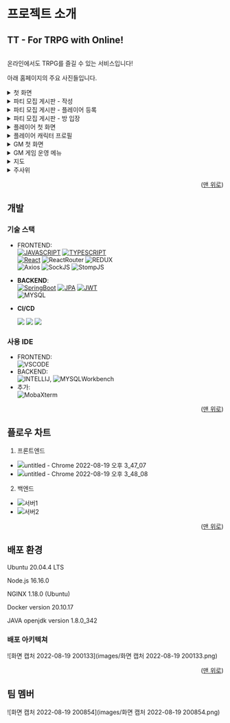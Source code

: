 <!-- ABOUT THE PROJECT -->
# 프로젝트 소개
## TT - For TRPG with Online!
<div id="readme-top"></div>
<!--사진-->
<img title="" src="https://github.com/chung5072/TT/assets/40424414/33172463-6d17-4cc8-8b74-a49d70c6574d" alt="">

온라인에서도 TRPG를 즐길 수 있는 서비스입니다!

아래 홈페이지의 주요 사진들입니다.
<details>
<summary>첫 화면</summary>
<div markdown="1">       
<img title="" src="https://user-images.githubusercontent.com/40424414/185575228-57aee800-b0ce-43ef-8177-b7d973018e25.png" alt="">
<h6>홈페이지에 들어갔을 나타나는 첫 화면입니다.</h6>
<h6>회원가입을 진행하신 다음, 로그인을 하면 서비스를 이용할 수 있습니다.</h6>
</div>
</details>

<details>
<summary>파티 모집 게시판 - 작성</summary>
<div markdown="1">    
<img title="" src="https://user-images.githubusercontent.com/40424414/185575440-0e6ab967-ae25-413d-bcb2-26c758cd1892.png" alt="">
<h6>같이 게임을 즐길 인원을 모집하는 게시판입니다.</h6>
<h6>같이 플레이할 인원 수와 게임할 시간, 그리고 작성자가 어느 포지션으로 게임을 뛸 것인지 고를 수 있습니다.</h6>
</div>
</details>

<details>
<summary>파티 모집 게시판 - 플레이어 등록</summary>
<div markdown="1">      
<img title="" src="https://user-images.githubusercontent.com/40424414/185575586-93d4c5f7-5fc8-4055-8d6c-ead14d770a7c.png" alt="">
<h6>파티 모집 중인 게시물에 들어가서 참가 신청을 할 수 있습니다.</h6>
</div>
</details>

<details>
<summary>파티 모집 게시판 - 방 입장</summary>
<div markdown="1">       
<img title="" src="https://user-images.githubusercontent.com/40424414/185575683-56bfd208-2831-4aa1-9064-5562b6f6fc77.png" alt="">
<h6>게시글에 적힌 시간이 되면 참가 신청을 한 사람에 한하여 방에 입장할 수 있는 버튼이 생깁니다.</h6>
</div>
</details>

<details>
<summary>플레이어 첫 화면</summary>
<div markdown="1">       
<img title="" src="https://user-images.githubusercontent.com/40424414/185575998-e958851f-d4bc-4dde-aed5-c2ebea3c3b01.png" alt="">
<h6>플레이어가 방에 입장한 후 보이는 첫 화면입니다.</h6>
<h6>직업을 고를 수 있고, info를 통해 해당 직업에 대한 설명도 볼 수 있습니다.</h6>
</div>
</details>

<details>
<summary>플레이어 캐릭터 프로필</summary>
<div markdown="1">   
<img title="" src="https://user-images.githubusercontent.com/40424414/185576188-1acb8346-2721-4392-ae2c-a2e0587e0969.png" alt="">
<h6>처음 보이는 캐릭터 프로필 생성을 완료하면 볼 수 있는 프로필 화면입니다.</h6>
</div>
</details>

<details>
<summary>GM 첫 화면</summary>
<div markdown="1">       
<img title="" src="https://user-images.githubusercontent.com/40424414/185575827-87d630d8-9e54-44e3-aaaa-42e629b7900a.png" alt="">
<h6>GM이 방에 입장한 후 보이는 첫 화면입니다.</h6>
<h6>GM은 플레이어와 다르게 프로필을 생성하지 않습니다. 다만 GM만이 운영할 수 있는 시스템이 있습니다.</h6>
</div>
</details>

<details>
<summary>GM 게임 운영 메뉴</summary>
<div markdown="1">       
<img title="" src="https://user-images.githubusercontent.com/40424414/185575918-e3bef179-73d5-4f3e-acbb-a65798567613.png" alt="">
<h6>GM이 게임을 진행하면서 누를 수 있는 버튼입니다.</h6>
<h6>플레이어의 HP에 변화를 주거나, 아이템을 주고, 스탯을 보상으로 주는 등의 메뉴가 있습니다.</h6>
</div>
</details>

<details>
<summary>지도</summary>
<div markdown="1">       
<img title="" src="https://user-images.githubusercontent.com/40424414/185576270-33ad317d-24d6-4167-a8b4-70bb63ceea0a.png" alt="">
<h6>지도입니다. 여러분이 계신 또 다른 공간을 보여줍니다.</h6>
</div>
</details>

<details>
<summary>주사위</summary>
<div markdown="1">       
<img title="" src="https://user-images.githubusercontent.com/40424414/185576323-3d5445a7-7b05-444a-8a03-040608ce3aa0.png" alt="">
<h6>주사위입니다. 여러분의 실력에 따라 미래가 바뀔 것입니다.</h6>
</div>
</details>

<p align="right">(<a href="#readme-top">맨 위로</a>)</p>


## 개발
### 기술 스택
- FRONTEND:       
  [![JAVASCRIPT][JAVASCRIPT-img]][JAVASCRIPT-url] [![TYPESCRIPT][TYPESCRIPT-img]][TYPESCRIPT-url]      
  [![React][React-img]][React-url] ![ReactRouter][ReactRouter-img] ![REDUX][REDUX-img]       
  ![Axios][Axios-img] ![SockJS][SockJS-img] ![StompJS][StompJS-img]    

- **BACKEND**:    
  [![SpringBoot][SpringBoot-img]][SpringBoot-url] [![JPA][JPA-img]][JPA-url] [![JWT][JWT-img]][JWT-url]   
  ![MYSQL][MYSQL-img]

- **CI/CD**

  ​	<img src="https://img.shields.io/badge/Amazon EC2-FF9900?style=for-the-badge&logo=Amazon EC2&logoColor=white"> <img src="https://img.shields.io/badge/NGINX-009639?style=for-the-badge&logo=NGINX&logoColor=white"> <img src="https://img.shields.io/badge/Docker-2496ED?style=for-the-badge&logo=Docker&logoColor=white">

### 사용 IDE
- FRONTEND:     
![VSCODE][VSCODE-img]
- BACKEND:     
![INTELLIJ][INTELLIJ-img], ![MYSQLWorkbench][MYSQLWorkbench-img]
- 추가:   
![MobaXterm][MobaXterm-img]

<p align="right">(<a href="#readme-top">맨 위로</a>)</p>


## 플로우 차트
1. 프론트엔드
* ![untitled - Chrome 2022-08-19 오후 3_47_07](https://user-images.githubusercontent.com/40424414/185560235-b2af36ba-41c5-4605-b05b-8d5d632bf3f5.png)
* ![untitled - Chrome 2022-08-19 오후 3_48_08](https://user-images.githubusercontent.com/40424414/185560369-10754daa-868e-4c91-87e6-d04f4b8e86e1.png)
2. 백엔드
* ![서버1](https://user-images.githubusercontent.com/40424414/185569561-f4faf474-e104-4a85-8500-0c742072cb2c.jpg)
* ![서버2](https://user-images.githubusercontent.com/40424414/185571697-a0f01b5b-1513-495f-acff-404e97ab73be.jpg)

<p align="right">(<a href="#readme-top">맨 위로</a>)</p>

## 배포 환경

Ubuntu 20.04.4 LTS

Node.js 16.16.0

NGINX 1.18.0 (Ubuntu)

Docker version 20.10.17

JAVA openjdk version 1.8.0_342

### 배포 아키텍쳐

![화면 캡처 2022-08-19 200133](images/화면 캡처 2022-08-19 200133.png)

<p align="right">(<a href="#readme-top">맨 위로</a>)</p>

## 팀 멤버

![화면 캡처 2022-08-19 200854](images/화면 캡처 2022-08-19 200854.png)

<!-- MARKDOWN LINKS & IMAGES -->
<!-- https://www.markdownguide.org/basic-syntax/#reference-style-links -->
<!--backend-->

[SpringBoot-img]: https://img.shields.io/badge/SpringBoot-6DB33F?style=for-the-badge&logo=SpringBoot&logoColor=white
[SpringBoot-url]: https://spring.io/projects/spring-boot
[JPA-img]: https://img.shields.io/badge/SpringDataJPA-6DB33F?style=for-the-badge&logo=Spring&logoColor=white
[JPA-url]: https://spring.io/projects/spring-data-jpa
[JWT-img]: https://img.shields.io/badge/JSONWebTokens-000000?style=for-the-badge&logo=JSONWebTokens&logoColor=white
[JWT-url]: https://jwt.io/
[MYSQL-img]: https://img.shields.io/badge/MySQL-4479A1?style=for-the-badge&logo=MySQL&logoColor=white
<!--frontend-->
[React-img]: https://img.shields.io/badge/React-61DAFB?style=for-the-badge&logo=React&logoColor=white
[React-url]: https://reactjs.org/
[REDUX-img]: https://img.shields.io/badge/Redux-764ABC?style=for-the-badge&logo=Redux&logoColor=white
[RUDUX-url]: https://redux.js.org/
[TYPESCRIPT-img]: https://img.shields.io/badge/TypeScript-3178C6?style=for-the-badge&logo=TypeScript&logoColor=white
[TYPESCRIPT-url]: https://www.typescriptlang.org/
[JAVASCRIPT-img]: https://img.shields.io/badge/JavaScript-F7DF1E?style=for-the-badge&logo=JavaScript&logoColor=white
[JAVASCRIPT-url]: https://www.javascript.com/
[SockJS-img]: https://img.shields.io/badge/SockJS-010101?style=for-the-badge&logo=SockJS&logoColor=white
[StompJS-img]: https://img.shields.io/badge/StompJS-010101?style=for-the-badge&logo=StompJS&logoColor=white
[Axios-img]: https://img.shields.io/badge/AXIOS-6236FF?style=for-the-badge&logo=AXIOS&logoColor=white
[ReactRouter-img]: https://img.shields.io/badge/ReactRouter-CA4245?style=for-the-badge&logo=ReactRouter&logoColor=white
<!--IDE-->
[VSCODE-img]: https://img.shields.io/badge/VisualStudioCode-007ACC?style=for-the-badge&logo=VisualStudioCode&logoColor=white
[INTELLIJ-img]: https://img.shields.io/badge/IntelliJIDEA-000000?style=for-the-badge&logo=IntelliJIDEA&logoColor=white
[MYSQLWorkbench-img]: https://img.shields.io/badge/MySQLWorkbench-4479A1?style=for-the-badge&logo=MySQL&logoColor=white
[MobaXterm-img]: https://img.shields.io/badge/MobaXterm-000000?style=for-the-badge&logo=MobaXterm&logoColor=white

